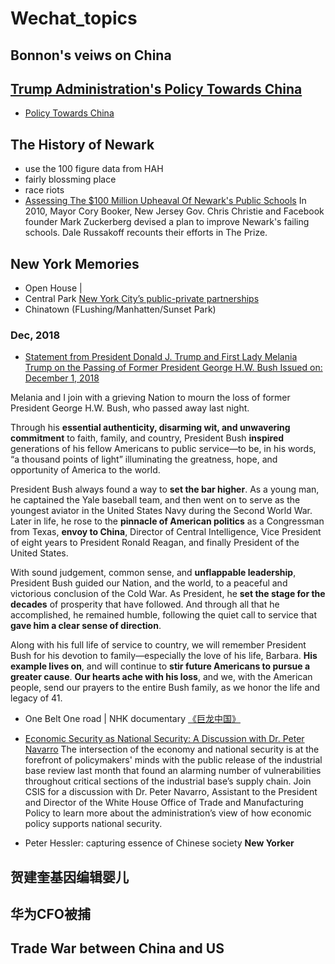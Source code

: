 # Wechat_topics
## Bonnon's veiws on China

## [Trump Administration's Policy Towards China](https://www.whitehouse.gov/briefings-statements/remarks-vice-president-pence-administrations-policy-toward-china/)
* [Policy Towards China](https://github.com/QihaoTom/Wechat_topcis/blob/master/China's%20Policy.md)

## The History of Newark
* use the 100 figure data from HAH
* fairly blossming place
* race riots
* [Assessing The $100 Million Upheaval Of Newark's Public Schools](https://www.npr.org/2015/09/21/442183080/assessing-the-100-million-upheaval-of-newarks-public-schools)
In 2010, Mayor Cory Booker, New Jersey Gov. Chris Christie and Facebook founder Mark Zuckerberg devised a plan to improve Newark's failing schools. Dale Russakoff recounts their efforts in The Prize.

## New York Memories
* Open House | 
* Central Park
[New York City’s public-private partnerships](http://blogs.reuters.com/muniland/2012/05/24/new-york-citys-public-private-partnerships/)
* Chinatown (FLushing/Manhatten/Sunset Park)

### Dec, 2018

* [Statement from President Donald J. Trump and First Lady Melania Trump on the Passing of Former President George H.W. Bush
Issued on: December 1, 2018](https://www.whitehouse.gov/briefings-statements/statement-president-donald-j-trump-first-lady-melania-trump-passing-former-president-george-h-w-bush/)

Melania and I join with a grieving Nation to mourn the loss of former President George H.W. Bush, who passed away last night.

Through his **essential authenticity, disarming wit, and unwavering commitment** to faith, family, and country, President Bush **inspired** generations of his fellow Americans to public service—to be, in his words, “a thousand points of light” illuminating the greatness, hope, and opportunity of America to the world.

President Bush always found a way to **set the bar higher**.  As a young man, he captained the Yale baseball team, and then went on to serve as the youngest aviator in the United States Navy during the Second World War.  Later in life, he rose to the **pinnacle of American politics** as a Congressman from Texas, **envoy to China**, Director of Central Intelligence, Vice President of eight years to President Ronald Reagan, and finally President of the United States.

With sound judgement, common sense, and **unflappable leadership**, President Bush guided our Nation, and the world, to a peaceful and victorious conclusion of the Cold War.  As President, he **set the stage for the decades** of prosperity that have followed.  And through all that he accomplished, he remained humble, following the quiet call to service that **gave him a clear sense of direction**.

Along with his full life of service to country, we will remember President Bush for his devotion to family—especially the love of his life, Barbara.  **His example lives on**, and will continue to **stir future Americans to pursue a greater cause**.  **Our hearts ache with his loss**, and we, with the American people, send our prayers to the entire Bush family, as we honor the life and legacy of 41.

* One Belt One road | NHK documentary [《巨龙中国》](https://mp.weixin.qq.com/s?__biz=MzU2NTY2ODY2NA==&mid=2247483972&idx=1&sn=921f3f724d9b228bab41030c154dfd6e)

* [Economic Security as National Security: A Discussion with Dr. Peter Navarro](https://www.youtube.com/watch?v=g3rxjaOPQD4)
The intersection of the economy and national security is at the forefront of policymakers' minds with the public release of the industrial base review last month that found an alarming number of vulnerabilities throughout critical sections of the industrial base’s supply chain. Join CSIS for a discussion with Dr. Peter Navarro, Assistant to the President and Director of the White House Office of Trade and Manufacturing Policy to learn more about the administration’s view of how economic policy supports national security.

* Peter Hessler: capturing essence of Chinese society **New Yorker**

## 贺建奎基因编辑婴儿

## 华为CFO被捕

## Trade War between China and US
